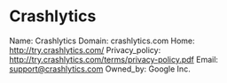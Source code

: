 
# Crashlytics

Name: Crashlytics
Domain: crashlytics.com
Home: http://try.crashlytics.com/
Privacy_policy: http://try.crashlytics.com/terms/privacy-policy.pdf
Email: support@crashlytics.com
Owned_by: Google Inc.
